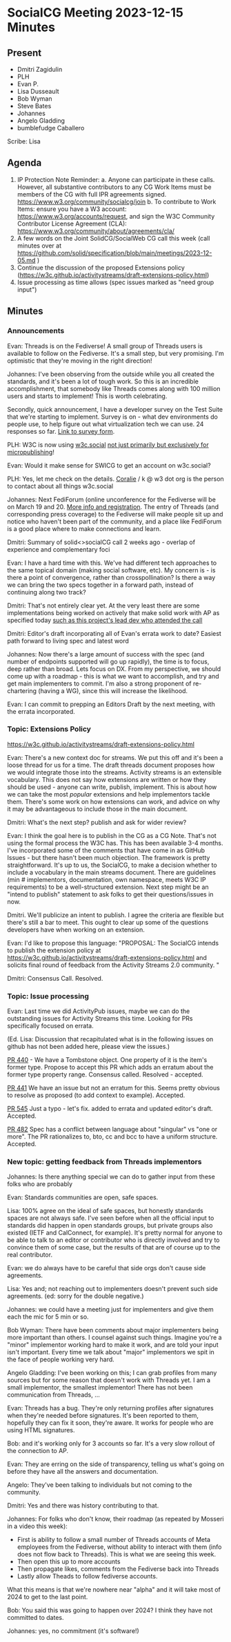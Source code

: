 # SocialCG Meeting 2023-12-15 Minutes

## Present

* Dmitri Zagidulin
* PLH
* Evan P.
* Lisa Dusseault
* Bob Wyman
* Steve Bates
* Johannes
* Angelo Gladding
* bumblefudge Caballero

Scribe: Lisa

## Agenda

1. IP Protection Note Reminder:
  a. Anyone can participate in these calls. However, all substantive contributors to any CG Work Items must be members of the CG with full IPR agreements signed. https://www.w3.org/community/socialcg/join
  b. To contribute to Work Items: ensure you have a W3 account: https://www.w3.org/accounts/request, and sign the W3C Community Contributor License Agreement (CLA): https://www.w3.org/community/about/agreements/cla/
2. A few words on the Joint SolidCG/SocialWeb CG call this week (call minutes over at https://github.com/solid/specification/blob/main/meetings/2023-12-05.md )
3. Continue the discussion of the proposed Extensions policy (https://w3c.github.io/activitystreams/draft-extensions-policy.html)
4. Issue processing as time allows (spec issues marked as "need group input")

## Minutes

### Announcements

Evan: Threads is on the Fediverse! A small group of Threads users is available to follow on the Fediverse.
It's a small step, but very promising. I'm optimistic that they're moving in the right direction!

Johannes: I've been observing from the outside while you all created the standards, and it's been a lot of tough work. So this is an incredible accomplishment, that somebody like Threads comes along with 100 million users and starts to implement! This is worth celebrating.

Secondly, quick announcement, I have a developer survey on the Test Suite that we're starting to implement. Survey is on - what dev environments do people use, to help figure out what virtualization tech we can use. 24 responses so far. [Link to survey form](https://apps.dazzlelabs.net/nextcloud/apps/forms/s/ed2WBPzrrWFcWKjT5a9MwMGp).

PLH: W3C is now using [w3c.social](https://w3c.social/) [not just primarily but exclusively for micropublishing](https://mastodon.social/@w3c@w3c.social/111534700235620053)!

Evan: Would it make sense for SWICG to get an account on w3c.social?

PLH: Yes, let me check on the details. [Coralie](https://w3c.social/@koalie) / k @ w3 dot org is the person to contact about all things w3c.social

Johannes: Next FediForum (online unconference for the Fediverse will be on March 19 and 20. [More info and registration](https://fediforum.org/).
The entry of Threads (and corresponding press coverage) to the Fediverse will make people sit up and notice who haven't been part of the community, and a place like FediForum is a good place where to make connections and learn.

Dmitri: Summary of solid<>socialCG call 2 weeks ago - overlap of experience and complementary foci

Evan: I have a hard time with this. We've had different tech approaches to the same topical domain (making social software, etc). My concern is - is there a point of convergence, rather than crosspollination? Is there a way we can bring the two specs together in a forward path, instead of continuing along two track?

Dmitri: That's not entirely clear yet. At the very least there are some implementations being worked on actively that make solid work with AP as specified today [such as this project's lead dev who attended the call](https://github.com/assemblee-virtuelle/activitypods)

Dmitri: Editor's draft incorporating all of Evan's errata work to date? Easiest path forward to living spec and latest word

Johannes: Now there's a large amount of success with the spec (and number of endpoints supported will go up rapidly), the time is to focus, deep rather than broad. Lets focus on DX. From my perspective, we should come up with a roadmap - this is what we want to accomplish, and try and get main implementers to commit.
I'm also a strong proponent of re-chartering (having a WG), since this will increase the likelihood.

Evan: I can commit to prepping an Editors Draft by the next meeting, with the errata incorporated.

### Topic: Extensions Policy

https://w3c.github.io/activitystreams/draft-extensions-policy.html

Evan:  There's a new context doc for streams.  We put this off and it's been a loose thread for us for a time.
The draft threads document proposes how we would integrate those into the streams.  Activity streams
is an extensible vocabulary.  This does not say how extensions are written or how they should be used -
anyone can write, publish, implement.  This is about how we can take the most _popular_ extensions and
help implementors tackle them.  There's some work on how extensions can work, and advice on why it may
be advantageous to include those in the main document.

Dmitri: What's the next step? publish and ask for wider review?

Evan: I think the goal here is to publish in the CG as a CG Note.    That's not using the formal process
the W3C has.  This has been available 3-4 months. I've incorporated some of the comments that have come in
as GitHub Issues - but there hasn't been much objection. The framework is pretty straightforward.  It's up
to us, the SocialCG, to make a decision whether to include a vocabulary in the main streams document.
There are guidelines (min # implementors, documentation, own namespace, meets W3C IP requirements) to be a well-structured extension.  Next step might be an "intend to publish" statement to ask folks to get their
questions/issues in now.

Dmitri.  We'll publicize an intent to publish.  I agree the criteria are flexible but there's still a bar
to meet.   This ought to clear up some of the questions developers have when working on an extension.

Evan: I'd like to propose this language: "PROPOSAL: The SocialCG intends to publish the extension policy at
https://w3c.github.io/activitystreams/draft-extensions-policy.html
 and solicits final round of feedback from the Activity Streams 2.0 community. "

Dmitri: Consensus Call.  Resolved.

### Topic: Issue processing

Evan: Last time we did ActivityPub issues, maybe we can do the outstanding issues for Activity Streams this time.
Looking for PRs specifically focused on errata.

(Ed. Lisa: Discussion that recapitulated what is in the following issues on github has not been added here, please view the issues.)

[PR 440](https://github.com/w3c/activitystreams/issues/440) - We have a Tombstone object.  One property of it is the item's former type.    Propose to accept this PR which adds an erratum about the former type property range.  Consensus called. Resolved - accepted.

[PR 441](https://github.com/w3c/activitystreams/issues/441)  We have an issue but not an erratum for this.  Seems pretty obvious to resolve as proposed (to add context to example).  Accepted.

[PR 545](https://github.com/w3c/activitystreams/issues/545)  Just a typo - let's fix.  added to errata and updated editor's draft.  Accepted.

[PR 482](https://github.com/w3c/activitystreams/issues/482)  Spec has a conflict between language about "singular" vs "one or more".  The PR rationalizes to, bto, cc and bcc to have a uniform structure.  Accepted.

### New topic: getting feedback from Threads implementors

Johannes: Is there anything special we can do to gather input from these folks who are probably

Evan: Standards communities are open, safe spaces.

Lisa:  100% agree on the ideal of safe spaces, but honestly standards spaces are not always safe.  I've seen before
when all the official input to standards did happen in open standards groups, but private groups also existed
(IETF and CalConnect, for example).  It's pretty normal for anyone to be able to talk to an editor or contributor who is
directly involved and try to convince them of some case, but the results of that are of course up to the real
contributor.

Evan: we do always have to be careful that side orgs don't cause side agreements.

Lisa: Yes and; not reaching out to implementers doesn't prevent such side agreements.  (ed: sorry for the double negative.)

Johannes: we could have a meeting just for implementers and give them each the mic for 5 min or so.

Bob Wyman: There have been comments about major implementers being more important than others.  I counsel against such things. Imagine you're a "minor" implementor working hard to make it work, and are told your input isn't important.  Every time we talk about "major" implementors we spit in the face of people working very hard.

Angelo Gladding:  I've been working on this; I can grab profiles from many sources but for some reason that doesn't work with Threads yet.  I am a small implementor, the smallest implementor!  There has not been communication from Threads, ...

Evan: Threads has a bug.  They're only returning profiles after signatures when they're needed before signatures. It's been reported to them, hopefully they can fix it soon, they're aware.  It works for people who are using HTML signatures.

Bob: and it's working only for 3 accounts so far.  It's a very slow rollout of the connection to AP.

Evan: They are erring on the side of transparency, telling us what's going on before they have all the answers and
documentation.

Angelo: They've been talking to individuals but not coming to the community.

Dmitri: Yes and there was history contributing to that.

Johannes: For folks who don't know, their roadmap (as repeated by Mosseri in a video this week):

* First is ability to follow a small number of Threads accounts of Meta employees from the Fediverse, without ability to interact with them (info does not flow back to Threads). This is what we are seeing this week.
* Then open this up to more accounts
* Then propagate likes, comments from the Fediverse back into Threads
* Lastly allow Theads to follow fediverse accounts.

What this means is that we're nowhere near "alpha" and it will take most of 2024 to get to the last point.

Bob: You said this was going to happen over 2024?  I think they have not committed to dates.

Johannes: yes, no commitment (it's software!)
